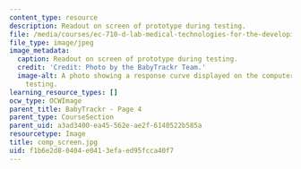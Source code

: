```yaml
---
content_type: resource
description: Readout on screen of prototype during testing.
file: /media/courses/ec-710-d-lab-medical-technologies-for-the-developing-world-spring-2010/f1b6e2d80404e0413efaed95fcca40f7_comp_screen.jpg
file_type: image/jpeg
image_metadata:
  caption: Readout on screen of prototype during testing.
  credit: 'Credit: Photo by the BabyTrackr Team.'
  image-alt: A photo showing a response curve displayed on the computer screen during
    testing.
learning_resource_types: []
ocw_type: OCWImage
parent_title: BabyTrackr - Page 4
parent_type: CourseSection
parent_uid: a3ad3400-ea45-562e-ae2f-6140522b585a
resourcetype: Image
title: comp_screen.jpg
uid: f1b6e2d8-0404-e041-3efa-ed95fcca40f7
---
```

